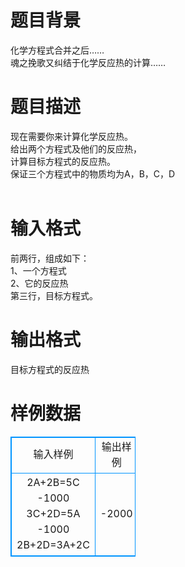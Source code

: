 # 

 
 # 题目背景 
化学方程式合并之后……<BR>魂之挽歌又纠结于化学反应热的计算…… 

 
 # 题目描述 
现在需要你来计算化学反应热。<BR>给出两个方程式及他们的反应热，<BR>计算目标方程式的反应热。<BR>保证三个方程式中的物质均为A，B，C，D<BR><BR> 

 
 # 输入格式 
前两行，组成如下：<BR>1、一个方程式<BR>2、它的反应热<BR>第三行，目标方程式。 

 
 # 输出格式 
目标方程式的反应热 
# 样例数据
<style>
        table,table tr th, table tr td { border:1px solid #0094ff; }
        table { width: 200px; min-height: 25px; line-height: 25px; text-align: center; border-collapse: collapse;}   
    </style>
<table>
	<tr>
		<td>输入样例</td>
		<td>输出样例</td>
	</tr>
<tr><td>2A+2B=5C -1000
3C+2D=5A -1000
2B+2D=3A+2C

</td><td>-2000</td></tr></table>
